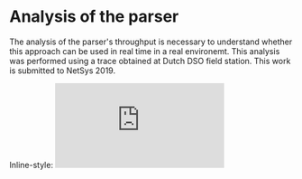# Analysis of the parser

The analysis of the parser's throughput is necessary to understand whether this approach can be used in real time in a real environemt. This analysis was performed using a trace obtained at Dutch DSO field station. This work is submitted to NetSys 2019. 

Inline-style: 
![throughput](https://github.com/jjchromik/hilti-104/analysis/var_tcp_len_through.pdf "Throughput as function ")
